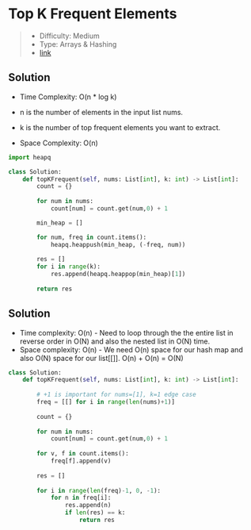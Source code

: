 # Top K Frequent Elements

> - Difficulty: Medium
> - Type: Arrays & Hashing
> - [link](https://leetcode.com/problems/top-k-frequent-elements/)

## Solution
- Time Complexity: O(n * log k)
- n is the number of elements in the input list nums.
- k is the number of top frequent elements you want to extract.

- Space Complexity: O(n)

```python
import heapq

class Solution:
    def topKFrequent(self, nums: List[int], k: int) -> List[int]:
        count = {}
        
        for num in nums:
            count[num] = count.get(num,0) + 1

        min_heap = []

        for num, freq in count.items():
            heapq.heappush(min_heap, (-freq, num))
        
        res = []
        for i in range(k):
            res.append(heapq.heappop(min_heap)[1])
        
        return res
```

## Solution
- Time complexity: O(n) - Need to loop through the the entire list in reverse order in O(N) and also the nested list in O(N) time. 
- Space complexity: O(n) - We need O(n) space for our hash map and also O(N) space for our list[[]]. O(n) + O(n) = O(N)

```python
class Solution:
    def topKFrequent(self, nums: List[int], k: int) -> List[int]:
        
        # +1 is important for nums=[1], k=1 edge case
        freq = [[] for i in range(len(nums)+1)]
        
        count = {}
        
        for num in nums:
            count[num] = count.get(num,0) + 1
            
        for v, f in count.items():
            freq[f].append(v)
            
        res = []
        
        for i in range(len(freq)-1, 0, -1):
            for n in freq[i]:
                res.append(n)
                if len(res) == k:
                    return res
```